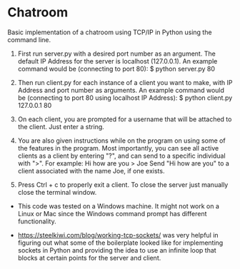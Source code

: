 # Chatroom

Basic implementation of a chatroom using TCP/IP in Python using the command line.

1. First run server.py with a desired port number as an argument. The default IP Address for the server is localhost (127.0.0.1).
An example command would be (connecting to port 80):
$ python server.py 80

2. Then run client.py for each instance of a client you want to make, with IP Address and port number as arguments.
An example command would be (connecting to port 80 using localhost IP Address):
$ python client.py 127.0.0.1 80

3. On each client, you are prompted for a username that will be attached to the client. Just enter a string.

4. You are also given instructions while on the program on using some of the features in the program. 
Most importantly, you can see all active clients as a client by entering "?", and can send to a specific individual with ">".
For example:
Hi how are you > Joe
Send "Hi how are you" to a client associated with the name Joe, if one exists.

5. Press Ctrl + c to properly exit a client. To close the server just manually close the terminal window. 


* This code was tested on a Windows machine. It might not work on a Linux or Mac since the Windows command prompt has 
different functionality.

* https://steelkiwi.com/blog/working-tcp-sockets/ was very helpful in figuring out what some of the boilerplate looked like
for implementing sockets in Python and providing the idea to use an infinite loop that blocks at certain points for the server and client.
